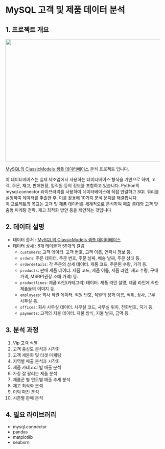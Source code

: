 # MySQL 고객 및 제품 데이터 분석

## 1. 프로젝트 개요 
<img src="https://github.com/user-attachments/assets/38d9fd0e-e166-4e7d-87ce-4f69a221060c" width="800" height="400"/>

[MySQL의 ClassicModels 샘플 데이터베이스](https://www.mysqltutorial.org/getting-started-with-mysql/mysql-sample-database/) 분석 프로젝트 입니다.

이 데이터베이스는 실제 제조업에서 사용하는 데이터베이스 형식을 기반으로 하며, 고객, 주문, 재고, 판매현황, 임직원 등의 정보를 포함하고 있습니다.
Python의 mysql.connector 라이브러리를 사용하여 데이터베이스에 직접 연결하고 SQL 쿼리를 실행하여 데이터를 추출한 후, 이를 활용해 10가지 분석 문제를 해결합니다. <br>
이 프로젝트의 목표는 고객 및 제품 데이터를 체계적으로 분석하여 매출 증대와 고객 맞춤형 마케팅 전략, 재고 최적화 방안 등을 제안하는 것입니다


## 2. 데이터 설명 
- 데이터 출처 : [MySQL의 ClassicModels 샘플 데이터베이스](https://www.mysqltutorial.org/getting-started-with-mysql/mysql-sample-database/)
- 데이터 상세 : 8개 테이블과 59개의 칼럼
  - `customers`: 고객 데이터. 고객 번호, 고객 이름, 연락처 정보 등.
  - `orders`: 주문 데이터. 주문 번호, 주문 날짜, 배송 날짜, 주문 상태 등.
  - `orderdetails`: 각 주문의 상세 데이터. 제품 코드, 주문된 수량, 가격 등.
  - `products`: 판매 제품 데이터. 제품 코드, 제품 이름, 제품 라인, 재고 수량, 구매 가격, MSRP(권장 소매 가격) 등.
  - `productlines`: 제품 라인(카테고리) 데이터. 제품 라인 설명, 제품 라인에 속한 제품들의 이미지 등.
  - `employees`: 회사 직원 데이터. 직원 번호, 직원의 성과 이름, 직위, 상사, 근무 사무실 등.
  - `offices`: 회사 사무실 데이터. 사무실 코드, 사무실 위치, 전화번호, 국가 등.
  - `payments`: 고객의 지불 데이터. 지불 방식, 지불 날짜, 금액 등.

## 3. 분석 과정
1) Vip 고객 식별
2) 고객 충성도 분석과 시각화 
3) 고객 세분화 및 타겟 마케팅
4) 지역별 매출 분석과 시각화
5) 제품 카테고리 별 매출 분석
6) 가장 잘 팔리는 제품 분석
7) 제품군 별 연도별 매출 추세 분석
8) 재고 최적화 분석
9) 이익 마진 분석 
10) 시즌별 판매 분석

## 4. 필요 라이브러리 
* mysql.connector
* pandas
* matplotlib
* seaborn

